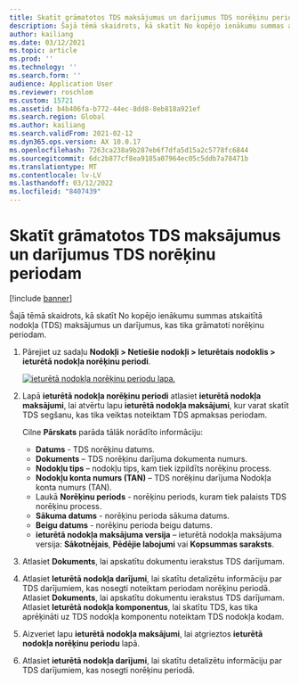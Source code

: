 ```yaml
---
title: Skatīt grāmatotos TDS maksājumus un darījumus TDS norēķinu periodam
description: Šajā tēmā skaidrots, kā skatīt No kopējo ienākumu summas atskaitītā nodokļa (TDS) maksājumus un darījumus, kas tika grāmatoti norēķinu periodam.
author: kailiang
ms.date: 03/12/2021
ms.topic: article
ms.prod: ''
ms.technology: ''
ms.search.form: ''
audience: Application User
ms.reviewer: roschlom
ms.custom: 15721
ms.assetid: b4b406fa-b772-44ec-8dd8-8eb818a921ef
ms.search.region: Global
ms.author: kailiang
ms.search.validFrom: 2021-02-12
ms.dyn365.ops.version: AX 10.0.17
ms.openlocfilehash: 7263ca238a9b287eb6f7dfa5d15a2c5778fc6844
ms.sourcegitcommit: 6dc2b877cf8ea9185a07964ec05c5ddb7a78471b
ms.translationtype: MT
ms.contentlocale: lv-LV
ms.lasthandoff: 03/12/2022
ms.locfileid: "8407439"
---
```

# <a name="view-posted-tds-payments-and-transactions-for-a-tds-settlement-period"></a>Skatīt grāmatotos TDS maksājumus un darījumus TDS norēķinu periodam

[!include [banner](../includes/banner.md)]

Šajā tēmā skaidrots, kā skatīt No kopējo ienākumu summas atskaitītā nodokļa (TDS) maksājumus un darījumus, kas tika grāmatoti norēķinu periodam.

1. Pārejiet uz sadaļu **Nodokļi \> Netiešie nodokļi \> Ieturētais nodoklis \> ieturētā nodokļa norēķinu periodi**.

    [![ieturētā nodokļa norēķinu periodu lapa.](./media/apac-ind-TDS-50.png)](./media/apac-ind-TDS-50.png)

2. Lapā **ieturētā nodokļa norēķinu periodi** atlasiet **ieturētā nodokļa maksājumi**, lai atvērtu lapu **ieturētā nodokļa maksājumi**, kur varat skatīt TDS segšanu, kas tika veiktas noteiktam TDS apmaksas periodam.

    Cilne **Pārskats** parāda tālāk norādīto informāciju:

    - **Datums** - TDS norēķinu datums.
    - **Dokuments** – TDS norēķinu darījuma dokumenta numurs.
    - **Nodokļu tips** – nodokļu tips, kam tiek izpildīts norēķinu process.
    - **Nodokļu konta numurs (TAN)** – TDS norēķinu darījuma Nodokļa konta numurs (TAN).
    - Laukā **Norēķinu periods** - norēķinu periods, kuram tiek palaists TDS norēķinu process.
    - **Sākuma datums** - norēķinu perioda sākuma datums.
    - **Beigu datums** - norēķinu perioda beigu datums.
    - **ieturētā nodokļa maksājuma versija** – ieturētā nodokļa maksājuma versija: **Sākotnējais**, **Pēdējie labojumi** vai **Kopsummas saraksts**.

5. Atlasiet **Dokuments**, lai apskatītu dokumentu ierakstus TDS darījumam.
6. Atlasiet **Ieturētā nodokļa darījumi**, lai skatītu detalizētu informāciju par TDS darījumiem, kas nosegti noteiktam periodam norēķinu periodā. Atlasiet **Dokuments**, lai apskatītu dokumentu ierakstus TDS darījumam. Atlasiet **Ieturētā nodokļa komponentus**, lai skatītu TDS, kas tika aprēķināti uz TDS nodokļa komponentu noteiktam TDS nodokļa kodam.
7. Aizveriet lapu **ieturētā nodokļa maksājumi**, lai atgrieztos **ieturētā nodokļa norēķinu periodu** lapā.
8. Atlasiet **ieturētā nodokļa darījumi**, lai skatītu detalizētu informāciju par TDS darījumiem, kas nosegti norēķinu periodā.
